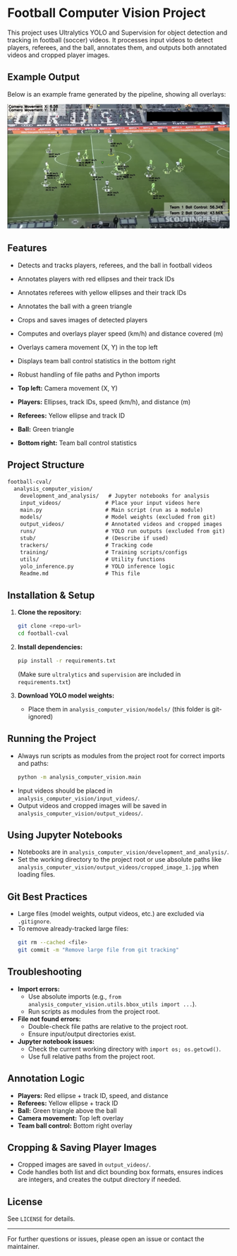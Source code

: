 # Football Computer Vision Project

This project uses Ultralytics YOLO and Supervision for object detection and tracking in football (soccer) videos. It processes input videos to detect players, referees, and the ball, annotates them, and outputs both annotated videos and cropped player images.

## Example Output

Below is an example frame generated by the pipeline, showing all overlays:

![Example Output](output_videos/image.png)

## Features

- Detects and tracks players, referees, and the ball in football videos
- Annotates players with red ellipses and their track IDs
- Annotates referees with yellow ellipses and their track IDs
- Annotates the ball with a green triangle
- Crops and saves images of detected players
- Computes and overlays player speed (km/h) and distance covered (m)
- Overlays camera movement (X, Y) in the top left
- Displays team ball control statistics in the bottom right
- Robust handling of file paths and Python imports

- **Top left:** Camera movement (X, Y)
- **Players:** Ellipses, track IDs, speed (km/h), and distance (m)
- **Referees:** Yellow ellipse and track ID
- **Ball:** Green triangle
- **Bottom right:** Team ball control statistics

## Project Structure

```
football-cval/
  analysis_computer_vision/
    development_and_analysis/   # Jupyter notebooks for analysis
    input_videos/              # Place your input videos here
    main.py                    # Main script (run as a module)
    models/                    # Model weights (excluded from git)
    output_videos/             # Annotated videos and cropped images
    runs/                      # YOLO run outputs (excluded from git)
    stub/                      # (Describe if used)
    trackers/                  # Tracking code
    training/                  # Training scripts/configs
    utils/                     # Utility functions
    yolo_inference.py          # YOLO inference logic
    Readme.md                  # This file
```

## Installation & Setup

1. **Clone the repository:**
   ```bash
   git clone <repo-url>
   cd football-cval
   ```
2. **Install dependencies:**

   ```bash
   pip install -r requirements.txt
   ```

   (Make sure `ultralytics` and `supervision` are included in `requirements.txt`)

3. **Download YOLO model weights:**
   - Place them in `analysis_computer_vision/models/` (this folder is git-ignored)

## Running the Project

- Always run scripts as modules from the project root for correct imports and paths:
  ```bash
  python -m analysis_computer_vision.main
  ```
- Input videos should be placed in `analysis_computer_vision/input_videos/`.
- Output videos and cropped images will be saved in `analysis_computer_vision/output_videos/`.

## Using Jupyter Notebooks

- Notebooks are in `analysis_computer_vision/development_and_analysis/`.
- Set the working directory to the project root or use absolute paths like `analysis_computer_vision/output_videos/cropped_image_1.jpg` when loading files.

## Git Best Practices

- Large files (model weights, output videos, etc.) are excluded via `.gitignore`.
- To remove already-tracked large files:
  ```bash
  git rm --cached <file>
  git commit -m "Remove large file from git tracking"
  ```

## Troubleshooting

- **Import errors:**
  - Use absolute imports (e.g., `from analysis_computer_vision.utils.bbox_utils import ...`).
  - Run scripts as modules from the project root.
- **File not found errors:**
  - Double-check file paths are relative to the project root.
  - Ensure input/output directories exist.
- **Jupyter notebook issues:**
  - Check the current working directory with `import os; os.getcwd()`.
  - Use full relative paths from the project root.

## Annotation Logic

- **Players:** Red ellipse + track ID, speed, and distance
- **Referees:** Yellow ellipse + track ID
- **Ball:** Green triangle above the ball
- **Camera movement:** Top left overlay
- **Team ball control:** Bottom right overlay

## Cropping & Saving Player Images

- Cropped images are saved in `output_videos/`.
- Code handles both list and dict bounding box formats, ensures indices are integers, and creates the output directory if needed.

## License

See `LICENSE` for details.

---

For further questions or issues, please open an issue or contact the maintainer.
